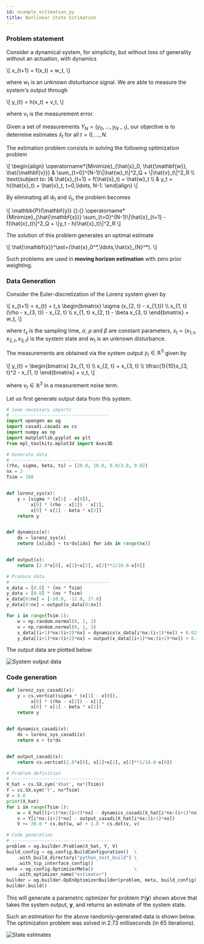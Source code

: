 ```yaml
---
id: example_estimation_py
title: Nonlinear State Estimation
---
```



<script type="text/x-mathjax-config">MathJax.Hub.Config({tex2jax: {inlineMath: [['$','$'], ['\\(','\\)']]}});</script>
<script type="text/javascript" async src="https://cdn.mathjax.org/mathjax/latest/MathJax.js?config=TeX-AMS-MML_HTMLorMML"></script>

### Problem statement
Consider a dynamical system, for simplicity, but without loss of generality
without an actuation, with dynamics

<div class="math">
\[
x_{t+1} = f(x_t) + w_t,
\]
</div>

where $w_t$ is an unknown disturbance signal. We are able to measure the system's
output through 

<div class="math">
\[
y_{t} = h(x_t) + v_t,
\]
</div>

where $v_t$ is the measurement error.

Given a set of measurements $Y_N=(y_{0},\ldots,y_{N-1})$, our objective is to 
determine estimates $\hat{x}_t$ for all $t=0,\ldots,N$.

The estimation problem consists in solving the following optimization 
problem

<div class="math">
\[
    \begin{align}
\operatorname*{Minimize}_{\hat{x}_0, \hat{\mathbf{w}}, \hat{\mathbf{v}}} &
    \sum_{t=0}^{N-1}\|\hat{w}_t\|^2_Q + \|\hat{v}_t\|^2_R
    \\
    \text{subject to: }& \hat{x}_{t+1} = f(\hat{x}_t) + \hat{w}_t
    \\
    & y_t = h(\hat{x}_t) + \hat{v}_t, t=0,\ldots, N-1.
    \end{align}
\]
</div>

By eliminating all $\hat{w}_t$ and $\hat{v}_t$, the problem becomes

<div class="math">
\[
    \mathbb{P}(\mathbf{y}) {}:{}
    \operatorname*{Minimize}_{\hat{\mathbf{x}}}
    \sum_{t=0}^{N-1}\|\hat{x}_{t+1} - f(\hat{x}_t)\|^2_Q + \|y_t - h(\hat{x}_t)\|^2_R
\]
</div>

The solution of this problem generates an optimal estimate 

<div class="math">
\[
    \hat{\mathbf{x}}^\ast=(\hat{x}_0^*,\ldots,\hat{x}_{N}^*).
\]
</div>

Such problems are used in **moving horizon estimation** with zero prior
weighting.


### Data Generation

Consider the Euler-discretization of the Lorenz system given by 

<div class="math">
\[
x_{t+1} = x_{t} + t_s 
\begin{bmatrix}
\sigma (x_{2, t} - x_{1,t})
\\
x_{1, t} (\rho - x_{3, t}) - x_{2, t}
\\
x_{1, t} x_{2, t} - \beta x_{3, t}
\end{bmatrix} + w_t,
\]
</div>

where $t_s$ is the sampling time, $\sigma$, $\rho$ and $\beta$ are constant
parameters, $x_t = (x_{1, t}, x_{2, t}, x_{3, t})$ is the system state and $w_t$
is an unknown disturbance.

The measurements are obtained via the system output $y_t \in \mathbb{R}^3$ 
given by

<div class="math">
\[
y_{t} = 
\begin{bmatrix}
2x_{1, t}
\\
x_{2, t} + x_{3, t}
\\
\tfrac{1}{10}x_{3, t}^2 - x_{1, t}
\end{bmatrix} + v_t,
\]
</div>

where $v_t\in\mathbb{R}^3$ in a measurement noise term.

Let us first generate output data from this system.

```python
# Some necessary imports
# ------------------------------------
import opengen as og
import casadi.casadi as cs
import numpy as np
import matplotlib.pyplot as plt
from mpl_toolkits.mplot3d import Axes3D
```

```python
# Generate data
# ------------------------------------
(rho, sigma, beta, ts) = (28.0, 10.0, 8.0/3.0, 0.02)
nx = 3
Tsim = 100


def lorenz_sys(x):
    y = [sigma * (x[1] - x[0]),
         x[0] * (rho - x[2]) - x[1],
         x[0] * x[1] - beta * x[2]]
    return y


def dynamics(x):
    dx = lorenz_sys(x)
    return [x[idx] + ts*dx[idx] for idx in range(nx)]


def output(x):
    return [2.0*x[0], x[1]+x[2], x[2]**2/10.0-x[0]]

# Produce data
# ------------------------------------
x_data = [0.0] * (nx * Tsim)
y_data = [0.0] * (nx * Tsim)
x_data[0:nx] = [-10.0, -12.0, 27.0]
y_data[0:nx] = output(x_data[0:nx])

for i in range(Tsim-1):
    w = np.random.normal(0, 1, 3)
    v = np.random.normal(0, 1, 3)
    x_data[(i+1)*nx:(i+2)*nx] = dynamics(x_data[i*nx:(i+1)*nx]) + 0.02*w
    y_data[(i+1)*nx:(i+2)*nx] = output(x_data[(i+1)*nx:(i+2)*nx]) + 0.1*v
```    
The output data are plotted below:

<img src="/optimization-engine/img/python_estimation_data.png" alt="System output data">


### Code generation

```python
def lorenz_sys_casadi(x):
    y = cs.vertcat(sigma * (x[1] - x[0]),
         x[0] * (rho - x[2]) - x[1],
         x[0] * x[1] - beta * x[2])
    return y


def dynamics_casadi(x):
    dx = lorenz_sys_casadi(x)
    return x + ts*dx


def output_casadi(x):
    return cs.vertcat(2.0*x[0], x[1]+x[2], x[2]**2/10.0-x[0])

# Problem definition
# ----------------------------------
X_hat = cs.SX.sym('Xhat', nx*(Tsim))
Y = cs.SX.sym('Y', nx*Tsim)
V = 0.0
print(X_hat)
for i in range(Tsim-1):
    w = X_hat[(i+1)*nx:(i+2)*nx] - dynamics_casadi(X_hat[i*nx:(i+1)*nx])
    v = Y[i*nx:(i+1)*nx] - output_casadi(X_hat[i*nx:(i+1)*nx])
    V += 20.0 * cs.dot(w, w) + 1.0 * cs.dot(v, v)

# Code generation
# ------------------------------------
problem = og.builder.Problem(X_hat, Y, V)
build_config = og.config.BuildConfiguration()  \
    .with_build_directory("python_test_build") \
    .with_tcp_interface_config()
meta = og.config.OptimizerMeta()               \
    .with_optimizer_name("estimator")
builder = og.builder.OpEnOptimizerBuilder(problem, meta, build_config)
builder.build()
```

This will generate a parametric optimizer for problem $\mathbb{P}(\mathbf{y})$
shown above that takes the system output, $\mathbf{y}$, and returns an estimate
of the system state.

Such an estimation for the above randomly-generated data is shown below. The 
optimization problem was solved in 2.73 milliseconds (in 65 iterations).

<img src="/optimization-engine/img/python_estimation.png" alt="State estimates">